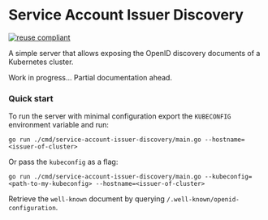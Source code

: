 # Service Account Issuer Discovery

[![reuse compliant](https://reuse.software/badge/reuse-compliant.svg)](https://reuse.software/)

A simple server that allows exposing the OpenID discovery documents of a Kubernetes cluster.

Work in progress... Partial documentation ahead.

### Quick start

To run the server with minimal configuration export the `KUBECONFIG` environment variable and run:
``` 
go run ./cmd/service-account-issuer-discovery/main.go --hostname=<issuer-of-cluster>
```
Or pass the `kubeconfig` as a flag:
``` 
go run ./cmd/service-account-issuer-discovery/main.go --kubeconfig=<path-to-my-kubeconfig> --hostname=<issuer-of-cluster>
```

Retrieve the `well-known` document by querying `/.well-known/openid-configuration`.

